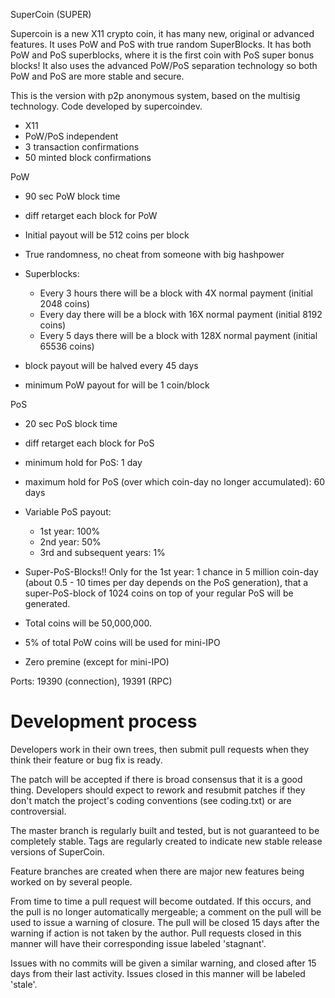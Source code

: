SuperCoin (SUPER)

Supercoin is a new X11 crypto coin, it has many new, original or advanced features. It uses PoW and PoS with true random SuperBlocks. It has both PoW and PoS superblocks, where it is the first coin with PoS super bonus blocks! It also uses the advanced PoW/PoS separation technology so both PoW and PoS are more stable and secure.

This is the version with p2p anonymous system, based on the multisig technology. Code developed by supercoindev.

- X11
- PoW/PoS independent
- 3 transaction confirmations 
- 50 minted block confirmations

PoW
- 90 sec PoW block time
- diff retarget each block for PoW
- Initial payout will be 512 coins per block
- True randomness, no cheat from someone with big hashpower
- Superblocks:
	- Every 3 hours there will be a block with 4X normal payment (initial 2048 coins)
	- Every day there will be a block with 16X normal payment (initial 8192 coins)
	- Every 5 days there will be a block with 128X normal payment (initial 65536 coins)

- block payout will be halved every 45 days
- minimum PoW payout for will be 1 coin/block

PoS
- 20 sec PoS block time
- diff retarget each block for PoS
- minimum hold for PoS: 1 day
- maximum hold for PoS (over which coin-day no longer accumulated): 60 days
- Variable PoS payout:
	- 1st year:  100%
	- 2nd year: 50%
	- 3rd and subsequent years: 1%

- Super-PoS-Blocks!! Only for the 1st year: 
	1 chance in 5 million coin-day (about 0.5 - 10 times per day depends on the PoS generation), that a super-PoS-block of 1024 coins on top of your regular PoS will be generated.

- Total coins will be 50,000,000.


- 5% of total PoW coins will be used for mini-IPO

- Zero premine (except for mini-IPO)


Ports: 19390 (connection), 19391 (RPC)


Development process
===========================

Developers work in their own trees, then submit pull requests when
they think their feature or bug fix is ready.

The patch will be accepted if there is broad consensus that it is a
good thing.  Developers should expect to rework and resubmit patches
if they don't match the project's coding conventions (see coding.txt)
or are controversial.

The master branch is regularly built and tested, but is not guaranteed
to be completely stable. Tags are regularly created to indicate new
stable release versions of SuperCoin.

Feature branches are created when there are major new features being
worked on by several people.

From time to time a pull request will become outdated. If this occurs, and
the pull is no longer automatically mergeable; a comment on the pull will
be used to issue a warning of closure. The pull will be closed 15 days
after the warning if action is not taken by the author. Pull requests closed
in this manner will have their corresponding issue labeled 'stagnant'.

Issues with no commits will be given a similar warning, and closed after
15 days from their last activity. Issues closed in this manner will be 
labeled 'stale'.
